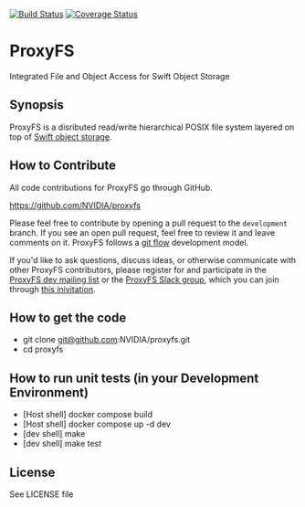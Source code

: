 [![Build Status](https://github.com/NVIDIA/proxyfs/actions/workflows/run-unit-tests.yml/badge.svg)](https://github.com/NVIDIA/proxyfs/actions/workflows/run-unit-tests.yml?query=branch%3Adevelopment)
[![Coverage Status](https://coveralls.io/repos/github/swiftstack/ProxyFS/badge.svg?branch=development)](https://coveralls.io/github/swiftstack/ProxyFS?branch=development)

# ProxyFS
Integrated File and Object Access for Swift Object Storage

## Synopsis

ProxyFS is a disributed read/write hierarchical POSIX file system layered on top of 
[Swift object storage](http://swift.openstack.org).

## How to Contribute

All code contributions for ProxyFS go through GitHub.

https://github.com/NVIDIA/proxyfs

Please feel free to contribute by opening a pull request to the
`development` branch. If you see an open pull request, feel free to
review it and leave comments on it. ProxyFS follows a
[git flow](https://datasift.github.io/gitflow/IntroducingGitFlow.html)
development model.

If you'd like to ask questions, discuss ideas, or otherwise communicate
with other ProxyFS contributors, please register for and participate
in the [ProxyFS dev mailing list](https://lists.proxyfs.org/mailman/listinfo)
or the [ProxyFS Slack group](https://proxyfs.slack.com), which you can join through
[this inivitation](https://join.slack.com/t/proxyfs/shared_invite/enQtMzA2NTQwMDU4NTkyLWM4ZjhkYmE0NWEzMTYzZGZkNThkNzcxMzg0NWIzMmQ4MTU5MGQyMDRlY2UzMDU0YjBlNGZkMzk4N2NkNTRjNjY).

## How to get the code

* git clone git@github.com:NVIDIA/proxyfs.git
* cd proxyfs

## How to run unit tests (in your Development Environment)

* [Host shell] docker compose build
* [Host shell] docker compose up -d dev
* [dev  shell] make
* [dev  shell] make test

## License

See LICENSE file
